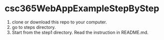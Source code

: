# csc365WebAppExampleStepByStep
1. clone or download this repo to your computer.
2. go to steps directory.
3. Start from the step1 directory. Read the instruction in README.md.

